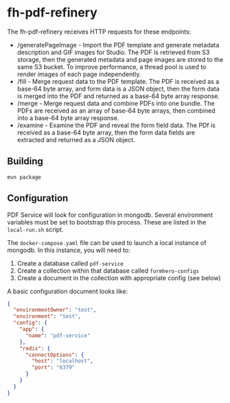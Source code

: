 # fh-pdf-refinery

The fh-pdf-refinery receives HTTP requests for these endpoints:

- /generatePageImage - Import the PDF template and generate metadata description and GIF images for Studio.
  The PDF is retrieved from S3 storage, then the generated metadata and page images are stored to the same S3 bucket.
  To improve performance, a thread pool is used to render images of each page independently.
- /fill - Merge request data to the PDF template. The PDF is received as a base-64 byte array, and form data is a JSON
  object, then the form data is merged into the PDF and returned as a base-64 byte array response.
- /merge - Merge request data and combine PDFs into one bundle. The PDFs are received as an array of base-64 byte
  arrays, then combined into a base-64 byte array response.
- /examine - Examine the PDF and reveal the form field data. The PDf is received as a base-64 byte array, then the
  form data fields are extracted and returned as a JSON object.

## Building

`mvn package`

## Configuration

PDF Service will look for configuration in mongodb. Several environment variables must be set to bootstrap this process.
These are listed in the `local-run.sh` script.

The `docker-compose.yaml` file can be used to launch a local instance of mongodb. In this instance, you will need to:

1. Create a database called `pdf-service`
2. Create a collection within that database called `formhero-configs`
3. Create a document in the collection with appropriate config (see below)

A basic configuration document looks like:

```json
{
  "environmentOwner": "test",
  "environment": "test",
  "config": {
    "app": {
      "name": "pdf-service"
    },
    "redis": {
      "connectOptions": {
        "host": "localhost",
        "port": "6379"
      }
    }
  }
}
```
